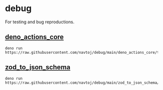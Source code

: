 # debug
For testing and bug reproductions.

## [deno_actions_core](deno_actions_core/test.ts)
```shell
deno run https://raw.githubusercontent.com/navtoj/debug/main/deno_actions_core/test.ts
```

## [zod_to_json_schema](zod_to_json_schema/test.ts)
```shell
deno run https://raw.githubusercontent.com/navtoj/debug/main/zod_to_json_schema/test.ts
```